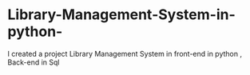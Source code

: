 # Library-Management-System-in-python-
I created a project Library Management System in front-end in python , Back-end in Sql 
